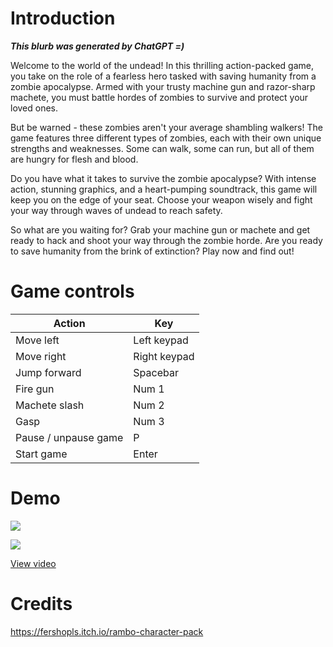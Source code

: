 # Introduction

_**This blurb was generated by ChatGPT =)**_

Welcome to the world of the undead! In this thrilling action-packed game, you take on the role of a fearless hero tasked with saving humanity from a zombie apocalypse. Armed with your trusty machine gun and razor-sharp machete, you must battle hordes of zombies to survive and protect your loved ones.

But be warned - these zombies aren't your average shambling walkers! The game features three different types of zombies, each with their own unique strengths and weaknesses. Some can walk, some can run, but all of them are hungry for flesh and blood.

Do you have what it takes to survive the zombie apocalypse? With intense action, stunning graphics, and a heart-pumping soundtrack, this game will keep you on the edge of your seat. Choose your weapon wisely and fight your way through waves of undead to reach safety.

So what are you waiting for? Grab your machine gun or machete and get ready to hack and shoot your way through the zombie horde. Are you ready to save humanity from the brink of extinction? Play now and find out!

# Game controls
| Action               | Key |
|----------------------| --- |
| Move left            | Left keypad |
| Move right           | Right keypad |
| Jump forward         | Spacebar |
| Fire gun             | Num 1 |
| Machete slash        | Num 2 |
| Gasp                 | Num 3 |
| Pause / unpause game | P |
| Start game | Enter |

# Demo

![](https://github.com/jgguevara/rambogame/blob/main/screenshots/splash.png)

![](https://github.com/jgguevara/rambogame/blob/main/screenshots/gameplay.png)

[View video](https://vimeo.com/818005552)

# Credits

https://fershopls.itch.io/rambo-character-pack